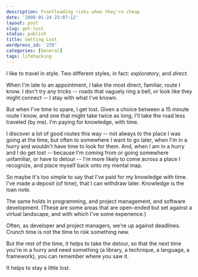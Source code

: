 ```yaml
---
description: Frontloading risks when they're cheap
date: '2008-01-24 23:07:12'
layout: post
slug: get-lost
status: publish
title: Getting Lost
wordpress_id: '239'
categories: [General]
tags: lifehacking
---
```


I like to travel in style.  Two different styles, in fact: *exploratory*, and *direct*.

When I'm late to an appointment, I take the most direct, familiar, route I know.  I don't try any tricks -- roads that vaguely ring a bell, or look like they might connect -- I stay with what I've known.

But when I've time to spare, I get lost.  Given a choice between a 15 minute route I know, and one that might take twice as long, I'll take the road less traveled (by me).  I'm paying for knowledge, with time.

I discover a lot of good routes this way -- not always to the place I was going at the time, but often to somewhere I want to go later, when I'm in a hurry and wouldn't have time to look for them.  And, when I am in a hurry and I do get lost -- because I'm coming from or going somewhere unfamiliar, or have to detour -- I'm more likely to come across a place I recognize, and place myself back onto my mental map.

So maybe it's too simple to say that I've paid for my knowledge with time.  I've made a deposit (of time), that I can withdraw later.  Knowledge is the loan note.

The same holds in programming, and project management, and software development.  (These are some areas that are open-ended but set against a virtual landscape, and with which I've some experience.)

Often, as developer and project managers, we're up against deadlines.  Crunch time is not the time to risk something new.

But the rest of the time, it helps to take the detour, so that the next time you're in a hurry and need something (a library, a technique, a language, a framework), you can remember where you saw it.

It helps to stay a little lost.

[^1]: Neither is when you're working on someone else's dime, unless it's your employer's decision.  (Doing this from time to time would often be a *good* decision, but it's *rare*.)  This is [one reason I write libraries](/archives/2008/01/why-i-write-open-source-libraries).

